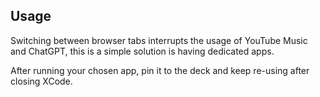 ## Usage

Switching between browser tabs interrupts the usage of YouTube Music and ChatGPT, this is a simple solution is having dedicated apps.

After running your chosen app, pin it to the deck and keep re-using after closing XCode.
